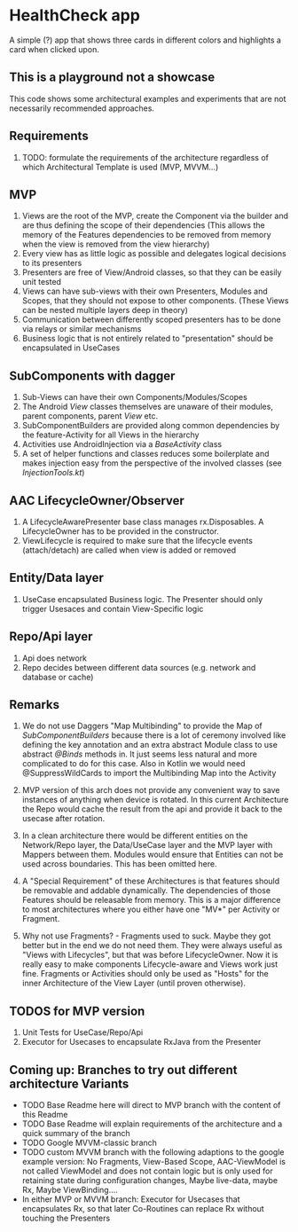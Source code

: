 # HealthCheck app

A simple (?) app that shows three cards in different colors and highlights a card when clicked upon.
 
## This is a playground not a showcase 
This code shows some architectural examples and experiments that are not necessarily recommended approaches.

## Requirements
1. TODO: formulate the requirements of the architecture regardless of which Architectural Template is used (MVP, MVVM...)


## MVP 

1. Views are the root of the MVP, create the Component via the builder and are thus defining the scope of their dependencies
(This allows the memory of the Features dependencies to be removed from memory when the view is removed from the view hierarchy)
2. Every view has as little logic as possible and delegates logical decisions to its presenters
3. Presenters are free of View/Android classes, so that they can be easily unit tested
4. Views can have sub-views with their own Presenters, Modules and Scopes, that they should not expose to other components. (These Views can be nested multiple layers deep in 
theory)
5. Communication between differently scoped presenters has to be done via relays or similar mechanisms
6. Business logic that is not entirely related to "presentation" should be encapsulated in UseCases


## SubComponents with dagger

1. Sub-Views can have their own Components/Modules/Scopes
2. The Android *View* classes themselves are unaware of their modules, parent components, parent *View* etc.
3. SubComponentBuilders are provided along common dependencies by the feature-Activity for all Views in the hierarchy
4. Activities use AndroidInjection via a *BaseActivity* class
5. A set of helper functions and classes reduces some boilerplate and makes injection easy from the perspective of the involved classes (see *InjectionTools.kt*)

## AAC LifecycleOwner/Observer

1. A LifecycleAwarePresenter base class manages rx.Disposables. A LifecycleOwner has to be provided in the constructor.
2. ViewLifecycle is required to make sure that the lifecycle events (attach/detach) are called when view is added or removed


## Entity/Data layer
1. UseCase encapsulated Business logic. The Presenter should only trigger Usesaces and contain View-Specific logic

## Repo/Api layer
1. Api does network
2. Repo decides between different data sources (e.g. network and database or cache)

  
## Remarks

1. We do not use Daggers "Map Multibinding" to provide the Map of *SubComponentBuilders* because there is a lot of ceremony involved like defining the key annotation and an extra 
abstract Module class to use abstract *@Binds* methods in. It just seems less natural and more complicated to do for this case. Also in Kotlin we would need @SuppressWildCards 
to import the Multibinding Map into the Activity

2. MVP version of this arch does not provide any convenient way to save instances of anything when device is rotated. In this current Architecture the Repo would cache the 
result from the api and provide it back to the usecase after rotation.

3. In a clean architecture there would be different entities on the Network/Repo layer, the Data/UseCase layer and the MVP layer with Mappers between them. Modules would ensure 
that Entities can not be used across boundaries. This has been omitted here. 

4. A "Special Requirement" of these Architectures is that features should be removable and addable dynamically. The dependencies of those Features should be releasable from 
memory. This is a major difference to most architectures where you either have one "MV*" per Activity or Fragment.

5. Why not use Fragments? - Fragments used to suck. Maybe they got better but in the end we do not need them. They were always useful as "Views with Lifecycles", but that was 
before LifecycleOwner. Now it is really easy to make components Lifecycle-aware and Views work just fine. Fragments or Activities should only be used as "Hosts" for the inner 
Architecture of the View Layer (until proven otherwise).



## TODOS for MVP version
1. Unit Tests for UseCase/Repo/Api
2. Executor for Usecases to encapsulate RxJava from the Presenter

## Coming up: Branches to try out different architecture Variants
 * TODO Base Readme here will direct to MVP branch with the content of this Readme
 * TODO Base Readme will explain requirements of the architecture and a quick summary of the branch
 * TODO Google MVVM-classic branch
 * TODO custom MVVM branch with the following adaptions to the google example version: No Fragments, View-Based Scope, AAC-ViewModel is not called ViewModel and does not contain 
 logic but is only used for retaining state during configuration changes, Maybe live-data, maybe Rx, Maybe ViewBinding....
 * In either MVP or MVVM branch: Executor for Usecases that encapsulates Rx, so that later Co-Routines can replace Rx without touching the Presenters

